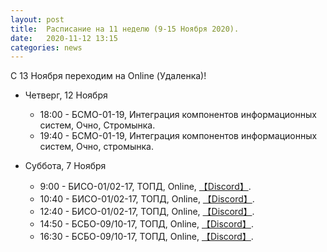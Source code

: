 ```yaml
---
layout: post
title:  Расписание на 11 неделю (9-15 Ноября 2020).
date:   2020-11-12 13:15
categories: news
---
```


С 13 Ноября переходим на Online (Удаленка)!

* Четверг, 12 Ноября
  * 18:00 - БСМО-01-19, Интеграция компонентов информационных систем, Очно, Стромынка.
  * 19:40 - БСМО-01-19, Интеграция компонентов информационных систем, Очно, стромынка.
  
* Суббота, 7 Ноября
  * 9:00  - БИСО-01/02-17, ТОПД,  Online,  [【Discord】](https://discord.gg/JRaN4AU).
  * 10:40 - БИСО-01/02-17, ТОПД,  Online,  [【Discord】](https://discord.gg/JRaN4AU).
  * 12:40 - БИСО-01/02-17, ТОПД,  Online,  [【Discord】](https://discord.gg/JRaN4AU).
  * 14:50 - БСБО-09/10-17, ТОПД,  Online,  [【Discord】](https://discord.gg/V8ZUrmc).
  * 16:30 - БСБО-09/10-17, ТОПД,  Online,  [【Discord】](https://discord.gg/V8ZUrmc).
  

